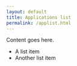 ```yaml
---
layout: default
title: Applications list
permalink: /applist.html
---
```


Content goes here.

* A list item
* Another list item
